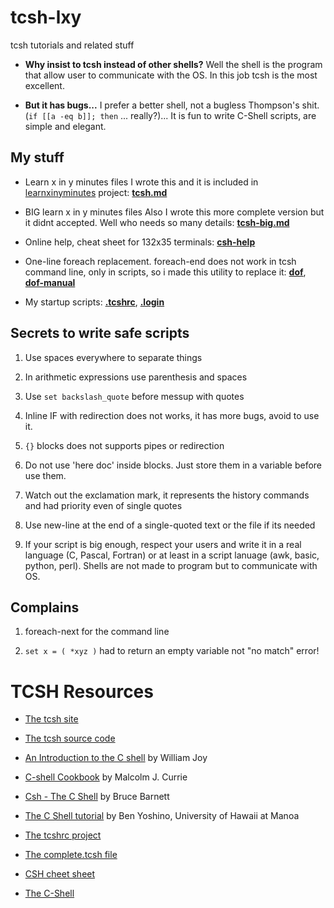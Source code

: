 # tcsh-lxy
tcsh tutorials and related stuff

* **Why insist to tcsh instead of other shells?**
  Well the shell is the program that allow user to communicate with the OS.
  In this job tcsh is the most excellent.

* **But it has bugs...**
  I prefer a better shell, not a bugless Thompson's shit. (`if [[a -eq b]]; then` ... really?)...
  It is fun to write C-Shell scripts, are simple and elegant.

## My stuff

* Learn x in y minutes files
I wrote this and it is included in [learnxinyminutes](https://learnxinyminutes.com/) project: 
[**tcsh.md**](https://github.com/nereusx/tcsh-lxy/blob/master/tcsh.md)

* BIG learn x in y minutes files
Also I wrote this more complete version but it didnt accepted.
Well who needs so many details: 
[**tcsh-big.md**](https://github.com/nereusx/tcsh-lxy/blob/master/tcsh-big.md)

* Online help, cheat sheet for 132x35 terminals:
[**csh-help**](https://github.com/nereusx/tcsh-lxy/blob/master/csh-help)

* One-line foreach replacement. foreach-end does not work in tcsh command line, only in scripts,
so i made this utility to replace it: 
[**dof**](https://github.com/nereusx/unix-utils/tree/master/dof),
[**dof-manual**](https://github.com/nereusx/unix-utils/blob/master/dof/dof.pdf)

* My startup scripts: [**.tcshrc**](https://github.com/nereusx/dotfiles/blob/master/.tcshrc), [**.login**](https://github.com/nereusx/dotfiles/blob/master/.login)

## Secrets to write safe scripts

1. Use spaces everywhere to separate things

1. In arithmetic expressions use parenthesis and spaces

1. Use `set backslash_quote` before messup with quotes

1. Inline IF with redirection does not works, it has more bugs, avoid to use it.

1. `{}` blocks does not supports pipes or redirection

1. Do not use 'here doc' inside blocks. Just store them in a variable before use them.

1. Watch out the exclamation mark, it represents the history commands and had priority even of single quotes

1. Use new-line at the end of a single-quoted text or the file if its needed

1. If your script is big enough, respect your users and write it in a real language (C, Pascal, Fortran) or at least in a script
lanuage (awk, basic, python, perl). Shells are not made to program but to communicate with OS.

## Complains

1. foreach-next for the command line

2. `set x = ( *xyz )` had to return an empty variable not "no match" error!

# TCSH Resources

* [The tcsh site](http://tcsh.org)
* [The tcsh source code](https://github.com/tcsh-org/tcsh)
* [An Introduction to the C shell](https://docs.freebsd.org/44doc/usd/04.csh/paper.pdf) by William Joy
* [C-shell Cookbook](http://starlink.eao.hawaii.edu/devdocs/sc4.pdf) by Malcolm J. Currie
* [Csh - The C Shell](https://www.grymoire.com/Unix/Csh.html) by Bruce Barnett
* [The C Shell tutorial](http://web.eng.hawaii.edu/Tutor/csh.html) by Ben Yoshino, University of Hawaii at Manoa
* [The tcshrc project](https://sourceforge.net/projects/tcshrc/)
* [The complete.tcsh file](https://github.com/tcsh-org/tcsh/blob/master/complete.tcsh)

* [CSH cheet sheet](http://www.geol.lsu.edu/jlorenzo/ReflectSeismol/labs/unix-cheatsheet.pdf)
* [The C-Shell](https://www2.cs.duke.edu/csl/docs/csh.html)

